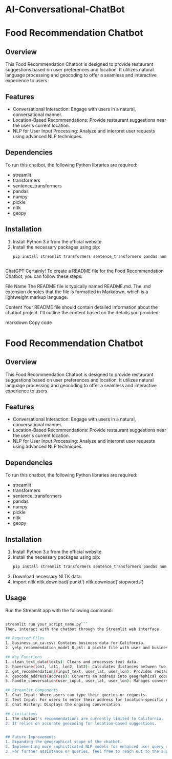 # AI-Conversational-ChatBot

# Food Recommendation Chatbot

## Overview
This Food Recommendation Chatbot is designed to provide restaurant suggestions based on user preferences and location. It utilizes natural language processing and geocoding to offer a seamless and interactive experience to users.

## Features
- Conversational Interaction: Engage with users in a natural, conversational manner.
- Location-Based Recommendations: Provide restaurant suggestions near the user's current location.
- NLP for User Input Processing: Analyze and interpret user requests using advanced NLP techniques.

## Dependencies
To run this chatbot, the following Python libraries are required:
- streamlit
- transformers
- sentence_transformers
- pandas
- numpy
- pickle
- nltk
- geopy

## Installation
1. Install Python 3.x from the official website.
2. Install the necessary packages using pip:
   ```bash
   pip install streamlit transformers sentence_transformers pandas numpy pickle nltk geopy



ChatGPT
Certainly! To create a README file for the Food Recommendation Chatbot, you can follow these steps:

File Name
The README file is typically named README.md. The .md extension denotes that the file is formatted in Markdown, which is a lightweight markup language.

Content
Your README file should contain detailed information about the chatbot project. I'll outline the content based on the details you provided:

markdown
Copy code
# Food Recommendation Chatbot

## Overview
This Food Recommendation Chatbot is designed to provide restaurant suggestions based on user preferences and location. It utilizes natural language processing and geocoding to offer a seamless and interactive experience to users.

## Features
- Conversational Interaction: Engage with users in a natural, conversational manner.
- Location-Based Recommendations: Provide restaurant suggestions near the user's current location.
- NLP for User Input Processing: Analyze and interpret user requests using advanced NLP techniques.

## Dependencies
To run this chatbot, the following Python libraries are required:
- streamlit
- transformers
- sentence_transformers
- pandas
- numpy
- pickle
- nltk
- geopy

## Installation
1. Install Python 3.x from the official website.
2. Install the necessary packages using pip:
   ```bash
   pip install streamlit transformers sentence_transformers pandas numpy pickle nltk geopy ```

1. Download necessary NLTK data:
2. import nltk
nltk.download('punkt')
nltk.download('stopwords')


## Usage
Run the Streamlit app with the following command:

```bash

streamlit run your_script_name.py```
Then, interact with the chatbot through the Streamlit web interface.

## Required Files
1. business_in_ca.csv: Contains business data for California.
2. yelp_recommendation_model_8.pkl: A pickle file with user and business embeddings.

## Key Functions
1. clean_text_data(texts): Cleans and processes text data.
2. haversine(lon1, lat1, lon2, lat2): Calculates distances between two geographical points.
3. get_recommendations(input_text, user_lat, user_lon): Provides restaurant recommendations.
4. geocode_address(address): Converts an address into geographical coordinates.
5. handle_conversation(user_input, user_lat, user_lon): Manages conversation logic and user interactions.

## Streamlit Components
1. Chat Input: Where users can type their queries or requests.
2. Text Input: For users to enter their address for location-specific recommendations.
3. Chat History: Displays the ongoing conversation.

## Limitations
1. The chatbot's recommendations are currently limited to California.
2. It relies on accurate geocoding for location-based suggestions.


## Future Improvements
1. Expanding the geographical scope of the chatbot.
2. Implementing more sophisticated NLP models for enhanced user query understanding.
3. For further assistance or queries, feel free to reach out to the support team or refer to the project documentation.
